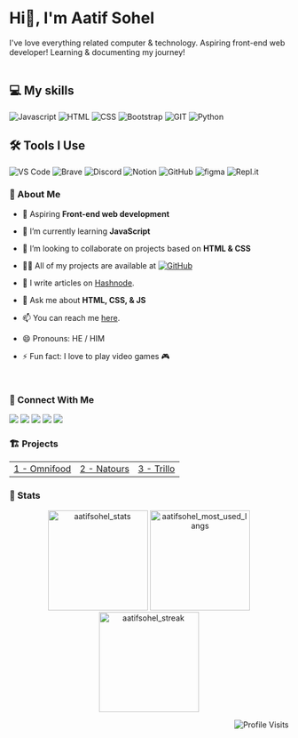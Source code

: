 
# Hi👋, I'm Aatif Sohel

I've love everything related computer & technology. Aspiring front-end web developer! Learning & documenting my journey!
</br>
</br>

<!-- MY SKILLS -->
## 💻 My skills

![Javascript](https://img.shields.io/badge/javscript-%F7DF1E.svg?style=for-the-badge&logo=javascript&logoColor=black&color=F7DF1E)
![HTML](https://img.shields.io/badge/html5-%3776AB.svg?style=for-the-badge&logo=html5&logoColor=white&color=E34F26)
![CSS](https://img.shields.io/badge/css3-%1572B6.svg?style=for-the-badge&logo=css3&logoColor=white&color=1572B6)
![Bootstrap](https://img.shields.io/badge/bootstrap-%3776AB.svg?style=for-the-badge&logo=bootstrap&logoColor=white&color=563D7C)
![GIT](https://img.shields.io/badge/git-%3776AB.svg?style=for-the-badge&logo=git&logoColor=white&color=F05032)
![Python](https://img.shields.io/badge/python-%3776AB.svg?style=for-the-badge&logo=python&logoColor=white&color=3776AB)
</br>

<!-- TOOLS I USE -->

## 🛠 Tools I Use

![VS Code](https://img.shields.io/badge/VS%20Code-007ACC.svg?&style=for-the-badge&logo=visual-studio-code&logoColor=white)
![Brave](https://img.shields.io/badge/-Brave-FB542B?&style=for-the-badge&logo=brave&logoColor=white)
![Discord](https://img.shields.io/badge/-Discord-5865F2.svg?&style=for-the-badge&logo=discord&logoColor=white)
![Notion](https://img.shields.io/badge/Notion-010101.svg?&style=for-the-badge&logo=notion&logoColor=white)
![GitHub](https://img.shields.io/badge/GitHub-327FC7.svg?&style=for-the-badge&logo=github&logoColor=white)
![figma](https://img.shields.io/badge/figma-F24E1E?style=for-the-badge&logo=figma&logoColor=white)
![Repl.it](https://img.shields.io/badge/Repl.it-0D101E.svg?&style=for-the-badge&logo=Replit&logoColor=white)
</br>

<!-- ABOUT ME -->
### 🙂 About Me

- 🔭 Aspiring **Front-end web development**

- 🌱 I’m currently learning **JavaScript**

- 👯 I’m looking to collaborate on projects based on **HTML & CSS**

- 👨‍💻 All of my projects are available at [![GitHub](https://img.shields.io/badge/GitHub-161B22.svg?logo=github&logoColor=white)](https://github.com/aatifsohel)

- 📝 I write articles on [Hashnode](https://hashnode.com/@aatifsohel).

- 💬 Ask me about **HTML, CSS, & JS**

- 📫 You can reach me [here](https://twitter.com/AatifSohel).

- 😄 Pronouns: HE / HIM

- ⚡ Fun fact: I love to play video games 🎮
</br>

<!-- SOCIAL LINKS -->  
### 🤝 Connect With Me
[<img src="https://img.shields.io/badge/AATIFSOHEL-%230077B5.svg?&style=for-the-badge&logo=linkedin&logoColor=white" />](https://www.linkedin.com/in/aatifsohel/)
[<img src = "https://img.shields.io/badge/AatifSohel-%2320A1F1.svg?&style=for-the-badge&logo=twitter&logoColor=white">](https://twitter.com/aatifsohel)
[<img src = "https://img.shields.io/badge/AatifSohel-%181717.svg?&style=for-the-badge&logo=instagram&logoColor=white&color=E4405F">](https://www.instagram.com/aatifsohel/)
[<img src = "https://img.shields.io/badge/AatifSohel-%181717.svg?&style=for-the-badge&logo=discord&logoColor=white&color=5865F2">](https://discord.com/)
[<img src = "https://img.shields.io/badge/AatifSohel-%181717.svg?&style=for-the-badge&logo=github&logoColor=white&color=161B22">](https://github.com/aatifsohel)

### 🏗 Projects
<table width="100%"><tr><td align="center"><a href="https://github.com/aatifsohel/project-omnifood">1 - Omnifood</a> </td><td align="center"><a href="https://github.com/aatifsohel/natours-project">2 - Natours</a> </td><td align="center"><a href="https://github.com/aatifsohel/trillo-project">3 - Trillo</a> </td></tr></table>

<!-- STATS -->  
### 🚀 Stats 
<p align="center"> 
<!-- AATIF SOHEL'S GITHUB STATS -->
  <img height="180em" src="https://github-readme-stats.vercel.app/api?username=aatifsohel&show_icons=true" alt="aatifsohel_stats" /> 

<!-- MOST USED LANGUAGES -->  
  <img height="180em" src="https://github-readme-stats.vercel.app/api/top-langs/?username=aatifsohel&layout=compact" alt="aatifsohel_most_used_langs" />
  
<!-- LONGEST STREAK -->  
  <img height="180em" src="https://github-readme-streak-stats.herokuapp.com/?user=aatifsohel&" alt="aatifsohel_streak"/>
</p>

<!-- PROFILE VISITS -->  
<p align="right"> <img src="https://komarev.com/ghpvc/?username=aatifsohel" alt="Profile Visits" /></p>




<!--
**aatifsohel/aatifsohel** is a ✨ _special_ ✨ repository because its `README.md` (this file) appears on your GitHub profile.

Here are some ideas to get you started:

- 🔭 I’m currently working on ...
- 🌱 I’m currently learning ...
- 👯 I’m looking to collaborate on ...
- 🤔 I’m looking for help with ...
- 💬 Ask me about ...
- 📫 How to reach me: ...
- 😄 Pronouns: ...
- ⚡ Fun fact: ...
-->
